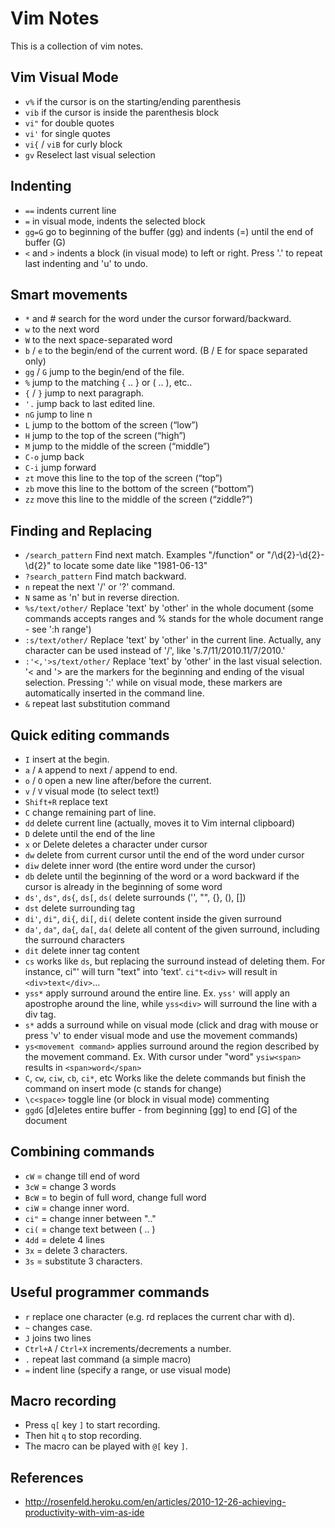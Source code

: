 # Vim Notes

This is a collection of vim notes.

## Vim Visual Mode

* `v%` if the cursor is on the starting/ending parenthesis
* `vib` if the cursor is inside the parenthesis block
* `vi"` for double quotes
* `vi'` for single quotes
* `vi{` / `viB` for curly block
* `gv` Reselect last visual selection

## Indenting
* `==` indents current line
* `=` in visual mode, indents the selected block
* `gg=G` go to beginning of the buffer (gg) and indents (=) until the end of buffer (G)
* `<` and `>` indents a block (in visual mode) to left or right. Press '.' to repeat last indenting and 'u' to undo. 

## Smart movements

* `*` and # search for the word under the cursor forward/backward.
* `w` to the next word
* `W` to the next space-separated word
* `b` / `e` to the begin/end of the current word. (B / E for space separated only)
* `gg` / `G` jump to the begin/end of the file.
* `%` jump to the matching { .. } or ( .. ), etc..
* `{` / `}` jump to next paragraph.
* `'.` jump back to last edited line.
* `nG` jump to line n
* `L` jump to the bottom of the screen (“low”)
* `H` jump to the top of the screen (“high”)
* `M` jump to the middle of the screen (“middle”)
* `C-o` jump back
* `C-i` jump forward
* `zt` move this line to the top of the screen (“top”)
* `zb` move this line to the bottom of the screen (“bottom”)
* `zz` move this line to the middle of the screen (“ziddle?”)

## Finding and Replacing

* `/search_pattern` Find next match. Examples "/function" or "/\d\{2}-\d\{2}-\d\{2}" to locate some date like "1981-06-13"
* `?search_pattern` Find match backward.
* `n` repeat the next '/' or '?' command.
* `N` same as 'n' but in reverse direction.
* `%s/text/other/` Replace 'text' by 'other' in the whole document (some commands accepts ranges and % stands for the whole document range - see ':h range')
* `:s/text/other/` Replace 'text' by 'other' in the current line. Actually, any character can be used instead of '/', like 's.7/11/2010.11/7/2010.'
* `:'<,'>s/text/other/` Replace 'text' by 'other' in the last visual selection. '< and '> are the markers for the beginning and ending of the visual selection. Pressing ':' while on visual mode, these markers are automatically inserted in the command line.
* `&` repeat last substitution command

## Quick editing commands

* `I` insert at the begin.
* `a` / `A` append to next / append to end.
* `o` / `O` open a new line after/before the current.
* `v` / `V` visual mode (to select text!)
* `Shift+R` replace text
* `C` change remaining part of line.
* `dd` delete current line (actually, moves it to Vim internal clipboard)
* `D` delete until the end of the line
* `x` or Delete deletes a character under cursor
* `dw` delete from current cursor until the end of the word under cursor
* `diw` delete inner word (the entire word under the cursor)
* `db` delete until the beginning of the word or a word backward if the cursor is already in the beginning of some word
* `ds'`, `ds"`, `ds{`, `ds[`, `ds(` delete surrounds ('', "", {}, (), [])
* `dst` delete surrounding tag
* `di'`, `di"`, `di{`, `di[`, `di(` delete content inside the given surround
* `da'`, `da"`, `da{`, `da[`, `da(` delete all content of the given surround, including the surround characters
* `dit` delete inner tag content
* `cs` works like `ds`, but replacing the surround instead of deleting them. For instance, ci"' will turn "text" into 'text'. `ci"t<div>` will result in `<div>text</div>`...
* `yss*` apply surround around the entire line. Ex. `yss'` will apply an apostrophe around the line, while `yss<div>` will surround the line with a div tag.
* `s*` adds a surround while on visual mode (click and drag with mouse or press 'v' to ender visual mode and use the movement commands)
* `ys<movement command>` applies surround around the region described by the movement command. Ex. With cursor under "word" `ysiw<span>` results in `<span>word</span>`
* `C`, `cw`, `ciw`, `cb`, `ci*`, etc Works like the delete commands but finish the command on insert mode (c stands for change)
* `\c<space>` toggle line (or block in visual mode) commenting
* `ggdG` [d]eletes entire buffer - from beginning [gg] to end [G] of the document

## Combining commands

* `cW`  = change till end of word
* `3cW` = change 3 words
* `BcW` = to begin of full word, change full word
* `ciW` = change inner word.
* `ci"` = change inner between ".."
* `ci(` = change text between ( .. )
* `4dd` = delete 4 lines
* `3x`  = delete 3 characters.
* `3s`  = substitute 3 characters.

## Useful programmer commands

* `r` replace one character (e.g. rd replaces the current char with d).
* `~` changes case.
* `J` joins two lines
* `Ctrl+A` / `Ctrl+X` increments/decrements a number.
* `.` repeat last command (a simple macro)
* `=` indent line (specify a range, or use visual mode)

## Macro recording

* Press `q[` key `]` to start recording.
* Then hit `q` to stop recording.
* The macro can be played with `@[` key `]`.

## References
* <http://rosenfeld.heroku.com/en/articles/2010-12-26-achieving-productivity-with-vim-as-ide>
